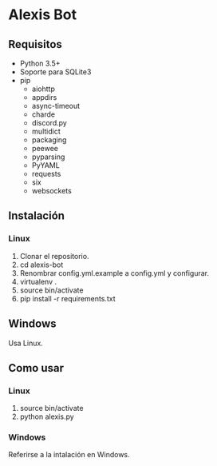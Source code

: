 # Alexis Bot

## Requisitos

* Python 3.5+
* Soporte para SQLite3
* pip
	* aiohttp
	* appdirs
	* async-timeout
	* charde
	* discord.py
	* multidict
	* packaging
	* peewee
	* pyparsing
	* PyYAML
	* requests
	* six
	* websockets

## Instalación

### Linux

1. Clonar el repositorio.
2. cd alexis-bot
2. Renombrar config.yml.example a config.yml y configurar.
3. virtualenv .
4. source bin/activate
5. pip install -r requirements.txt

## Windows

Usa Linux.

## Como usar

### Linux

1. source bin/activate
2. python alexis.py

### Windows

Referirse a la intalación en Windows.
